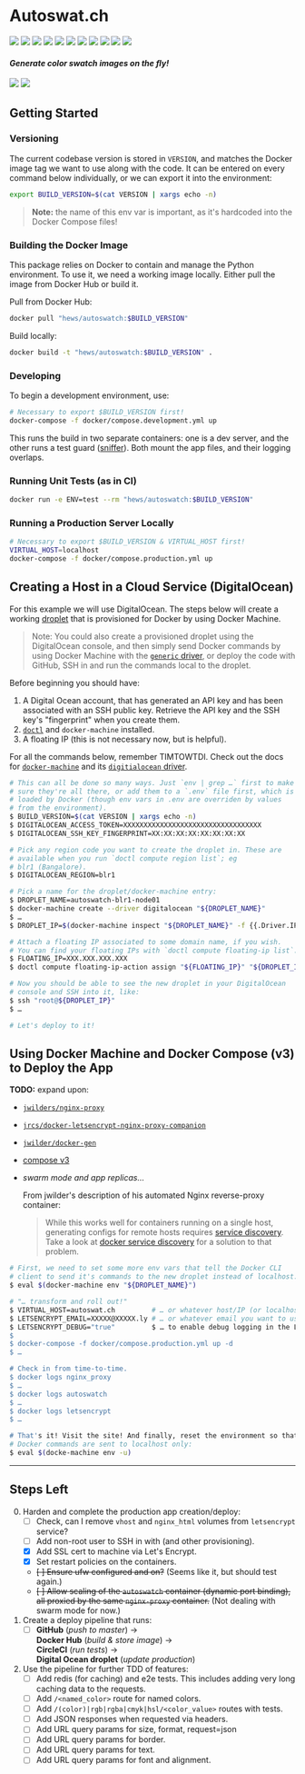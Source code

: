 # Autoswat.ch

![](http://autoswat.ch/hex/ff0033)
![](http://autoswat.ch/hex/ff9955)
![](http://autoswat.ch/hex/ffffe0)
![](http://autoswat.ch/hex/90ee90)
![](http://autoswat.ch/hex/add8e6)
![](http://autoswat.ch/hex/cc99cc)
![](http://autoswat.ch/hex/ee82ee)
![](http://autoswat.ch/hex/ffc0cb)
![](http://autoswat.ch/hex/d2b48c)
![](http://autoswat.ch/hex/fffff0)
![](http://autoswat.ch/hex/c0c0c0)

#### ***Generate color swatch images on the fly!***

![](https://images.microbadger.com/badges/image/hews/autoswatch:0.1.0.svg)
![](https://images.microbadger.com/badges/version/hews/autoswatch:0.1.0.svg)

## Getting Started

### Versioning

The current codebase version is stored in `VERSION`, and matches the
Docker image tag we want to use along with the code. It can be entered 
on every command below individually, or we can export it into the
environment:

```bash
export BUILD_VERSION=$(cat VERSION | xargs echo -n)
```

> **Note:** the name of this env var is important, as it's hardcoded
> into the Docker Compose files!

### Building the Docker Image

This package relies on Docker to contain and manage the Python
environment. To use it, we need a working image locally. Either pull
the image from Docker Hub or build it.

Pull from Docker Hub:

```bash
docker pull "hews/autoswatch:$BUILD_VERSION"
```

Build locally:

```bash
docker build -t "hews/autoswatch:$BUILD_VERSION" .
```

### Developing

To begin a development environment, use:

```bash
# Necessary to export $BUILD_VERSION first!
docker-compose -f docker/compose.development.yml up
```

This runs the build in two separate containers: one is a dev server,
and the other runs a test guard ([sniffer][sniffer]). Both mount the
app files, and their logging overlaps.

### Running Unit Tests (as in CI)

```bash
docker run -e ENV=test --rm "hews/autoswatch:$BUILD_VERSION"
```

### Running a Production Server Locally

```bash
# Necessary to export $BUILD_VERSION & VIRTUAL_HOST first!
VIRTUAL_HOST=localhost
docker-compose -f docker/compose.production.yml up
```

## Creating a Host in a Cloud Service (DigitalOcean)

For this example we will use DigitalOcean. The steps below will create
a working [droplet][droplet] that is provisioned for Docker by using
Docker Machine. 

> Note: You could also create a provisioned droplet using the DigitalOcean
> console, and then simply send Docker commands by using Docker Machine
> with the [`generic` driver][g-driver], or deploy the code with
> GitHub, SSH in and run the commands local to the droplet.

Before beginning you should have:

1.  A Digital Ocean account, that has generated an API key and has been
    associated with an SSH public key. Retrieve the API key and the
    SSH key's "fingerprint" when you create them.
2.  [`doctl`][doctl] and `docker-machine` installed.
3.  A floating IP (this is not necessary now, but is helpful).

For all the commands below, remember TIMTOWTDI. Check out the docs for
[`docker-machine`][machine] and its [`digitialocean` driver][do-driver].

```bash
# This can all be done so many ways. Just `env | grep …` first to make 
# sure they're all there, or add them to a `.env` file first, which is
# loaded by Docker (though env vars in .env are overriden by values
# from the environment).
$ BUILD_VERSION=$(cat VERSION | xargs echo -n)
$ DIGITALOCEAN_ACCESS_TOKEN=XXXXXXXXXXXXXXXXXXXXXXXXXXXXXXXXXX
$ DIGITALOCEAN_SSH_KEY_FINGERPRINT=XX:XX:XX:XX:XX:XX:XX:XX

# Pick any region code you want to create the droplet in. These are
# available when you run `doctl compute region list`; eg 
# blr1 (Bangalore).
$ DIGITALOCEAN_REGION=blr1

# Pick a name for the droplet/docker-machine entry:
$ DROPLET_NAME=autoswatch-blr1-node01
$ docker-machine create --driver digitalocean "${DROPLET_NAME}"
$ …
$ DROPLET_IP=$(docker-machine inspect "${DROPLET_NAME}" -f {{.Driver.IPAddress}})

# Attach a floating IP associated to some domain name, if you wish.
# You can find your floating IPs with `doctl compute floating-ip list`.
$ FLOATING_IP=XXX.XXX.XXX.XXX
$ doctl compute floating-ip-action assign "${FLOATING_IP}" "${DROPLET_IP}"

# Now you should be able to see the new droplet in your DigitalOcean
# console and SSH into it, like:
$ ssh "root@${DROPLET_IP}"
$ …

# Let's deploy to it! 
```

## Using Docker Machine and Docker Compose (v3) to Deploy the App

**TODO:** expand upon:

- [`jwilders/nginx-proxy`][np-repo]
- [`jrcs/docker-letsencrypt-nginx-proxy-companion`][le-repo]
- [`jwilder/docker-gen`][dg-repo]
- [compose v3](https://docs.docker.com/compose/compose-file/)
- *swarm mode and app replicas…*
  
  From jwilder's description of his automated Nginx reverse-proxy container:

  > While this works well for containers running on a single host, 
  > generating configs for remote hosts requires [service discovery][jw1]. 
  > Take a look at [docker service discovery][jw2] for a solution to that 
  > problem.

```bash
# First, we need to set some more env vars that tell the Docker CLI 
# client to send it's commands to the new droplet instead of localhost.
$ eval $(docker-machine env "${DROPLET_NAME}")

# "… transform and roll out!"
$ VIRTUAL_HOST=autoswat.ch         # … or whatever host/IP (or localhost) you are using.
$ LETSENCRYPT_EMAIL=XXXXX@XXXXX.ly # … or whatever email you want to use.
$ LETSENCRYPT_DEBUG="true"         $ … to enable debug logging in the Let's Encrypt container.
$
$ docker-compose -f docker/compose.production.yml up -d
$ …

# Check in from time-to-time.
$ docker logs nginx_proxy
$ …
$ docker logs autoswatch
$ …
$ docker logs letsencrypt
$ …

# That's it! Visit the site! And finally, reset the environment so that 
# Docker commands are sent to localhost only:
$ eval $(docke-machine env -u)
```

---

## Steps Left

0.  Harden and complete the production app creation/deploy:
    - [ ] Check, can I remove `vhost` and `nginx_html` volumes from 
          `letsencrypt` service?
    - [ ] Add non-root user to SSH in with (and other provisioning).
    - [x] Add SSL cert to machine via Let's Encrypt.
    - [x] Set restart policies on the containers.
    - ~~[ ] Ensure ufw configured and on?~~ (Seems like it, but should test again.)
    - ~~[ ] Allow scaling of the `autoswatch` container (dynamic port 
          binding), all proxied by the same `nginx-proxy` container.~~
          (Not dealing with swarm mode for now.)
1.  Create a deploy pipeline that runs:
    - [ ] **GitHub** (_push to master_) → <br>
          **Docker Hub** (_build & store image_) → <br>
          **CircleCI** (_run tests_) → <br>
          **Digital Ocean droplet** (_update production_)
2.  Use the pipeline for further TDD of features:
    - [ ] Add redis (for caching) and e2e tests. This includes adding
          very long caching data to the requests.
    - [ ] Add `/<named_color>` route for named colors.
    - [ ] Add `/(color)|rgb|rgba|cmyk|hsl/<color_value>` routes with 
          tests.
    - [ ] Add JSON responses when requested via headers.
    - [ ] Add URL query params for size, format, request=json
    - [ ] Add URL query params for border.
    - [ ] Add URL query params for text.
    - [ ] Add URL query params for font and alignment.

<!-- LINKS -->

[sniffer]:   https://pypi.python.org/pypi/sniffer
[droplet]:   https://www.digitalocean.com/products/compute/
[doctl]:     https://github.com/digitalocean/doctl
[machine]:   https://docs.docker.com/machine/reference/
[do-driver]: https://docs.docker.com/machine/drivers/digital-ocean/
[g-driver]:  https://docs.docker.com/machine/drivers/generic/
[le-repo]:   https://github.com/JrCs/docker-letsencrypt-nginx-proxy-companion
[np-repo]:   https://github.com/jwilder/nginx-proxy
[dg-repo]:   https://github.com/jwilder/docker-gen
[jw1]:       http://jasonwilder.com/blog/2014/02/04/service-discovery-in-the-cloud/
[jw2]:       http://jasonwilder.com/blog/2014/07/15/docker-service-discovery




<!--

docker-machine create \
  --driver=generic \
  --generic-ip-address=192.241.220.112 \
  --generic-ssh-key="~/.ssh/id_rsa" \
  autoswatch-docker-sfo1-01

|-----------------------|---------------------|------|
| --generic-engine-port | GENERIC_ENGINE_PORT | 2376 |
| --generic-ip-address  | GENERIC_IP_ADDRESS  | -    |
| --generic-ssh-key     | GENERIC_SSH_KEY     | -    |
| --generic-ssh-user    | GENERIC_SSH_USER    | root |
| --generic-ssh-port    | GENERIC_SSH_PORT    | 22   |

docker-machine create \
  --driver digitalocean \
  --digitalocean-access-token="${DO_API_KEY}" \
  --digitalocean-region=sfo1 \
  --digitalocean-ssh-key-fingerprint="${DO_SSH_FINGERPRINT}" \
  autoswatch-docker-sfo1-02

eval "$(docker-machine env autoswatch-docker-sfo1-02)"

|-------------------------------------|----------------------------------|------------------|
| --digitalocean-access-token         | DIGITALOCEAN_ACCESS_TOKEN        | -                |
| --digitalocean-image                | DIGITALOCEAN_IMAGE               | ubuntu-16-04-x64 |
| --digitalocean-region               | DIGITALOCEAN_REGION              | nyc3             |
| --digitalocean-size                 | DIGITALOCEAN_SIZE                | 512mb            |
| --digitalocean-ipv6                 | DIGITALOCEAN_IPV6                | false            |
| --digitalocean-private-networking   | DIGITALOCEAN_PRIVATE_NETWORKING  | false            |
| --digitalocean-backups              | DIGITALOCEAN_BACKUPS             | false            |
| --digitalocean-userdata             | DIGITALOCEAN_USERDATA            | -                |
| --digitalocean-ssh-user             | DIGITALOCEAN_SSH_USER            | root             |
| --digitalocean-ssh-port             | DIGITALOCEAN_SSH_PORT            | 22               |
| --digitalocean-ssh-key-fingerprint  | DIGITALOCEAN_SSH_KEY_FINGERPRINT | -                |


eval "$(docker-machine env -u)"

Starting nginx_proxy ... 
Starting nginx_proxy ... done
Creating letsencrypt ... 
Creating letsencrypt ... done
Attaching to autoswatch, nginx_proxy, letsencrypt
nginx_proxy    | forego     | starting dockergen.1 on port 5000
nginx_proxy    | forego     | starting nginx.1 on port 5100
nginx_proxy    | dockergen.1 | 2017/07/25 20:08:48 Generated '/etc/nginx/conf.d/default.conf' from 2 containers
nginx_proxy    | (&c, more of this stuff…)
nginx_proxy    | dockergen.1 | 2017/07/25 20:08:49 Received event start for container 38db2f9fdc3d
letsencrypt    | Creating Diffie-Hellman group (can take several minutes...)
letsencrypt    | Generating DH parameters, 2048 bit long safe prime, generator 2
letsencrypt    | This is going to take a long time
autoswatch     | [docker/cmd.sh]> Loading application in production environment…
autoswatch     | [docker/cmd.sh]> Starting production server:
autoswatch     | *** Starting uWSGI 2.0.15 (64bit) on [Tue Jul 25 20:08:33 2017] ***
autoswatch     | (&c, lots more of this stuff…)
(wait a long time)
letsencrypt    | ...........+.........................+*... (&c for a few hundred lines…)
letsencrypt    | Sleep for 3600s
letsencrypt    | 2017/07/25 20:11:59 Generated '/app/letsencrypt_service_data' from 2 containers
letsencrypt    | 2017/07/25 20:11:59 Running '/app/update_certs'
letsencrypt    | 2017/07/25 20:11:59 Watching docker events
letsencrypt    | Reloading nginx proxy...
letsencrypt    | 2017/07/25 20:11:59 Contents of /app/letsencrypt_service_data did not change. Skipping notification '/app/update_certs'
letsencrypt    | 2017/07/25 20:11:59 Generated '/etc/nginx/conf.d/default.conf' from 2 containers
letsencrypt    | 2017/07/25 20:11:59 [notice] 32#32: signal process started
letsencrypt    | Creating/renewal autoswat.ch certificates... (autoswat.ch)
letsencrypt    | 2017-07-25 20:11:59,898:INFO:simp_le:1211: Generating new account key
letsencrypt    | 2017-07-25 20:12:01,770:INFO:requests.packages.urllib3.connectionpool:756: Starting new HTTPS connection (1): acme-v01.api.letsencrypt.org
letsencrypt    | 2017-07-25 20:12:02,884:INFO:requests.packages.urllib3.connectionpool:756: Starting new HTTPS connection (1): letsencrypt.org
nginx_proxy    | dockergen.1 | 2017/07/25 20:08:49 Contents of /etc/nginx/conf.d/default.conf did not change. Skipping notification 'nginx -s reload'
letsencrypt    | 2017-07-25 20:12:04,412:INFO:requests.packages.urllib3.connectionpool:207: Starting new HTTP connection (1): autoswat.ch
letsencrypt    | 2017-07-25 20:12:04,500:INFO:simp_le:1305: autoswat.ch was successfully self-verified
nginx_proxy    | nginx.1    | autoswat.ch 10.12.0.2 - - [25/Jul/2017:20:12:04 +0000] "GET /.well-known/acme-challenge/hxsrqcghk3hrgb7KnMIZgNKg_T3-mUwmDnd2cJybNa4 HTTP/1.1" 200 87 "-" "python-requests/2.8.1"
letsencrypt    | 2017-07-25 20:12:04,710:INFO:simp_le:1313: Generating new certificate private key
letsencrypt    | 2017-07-25 20:12:07,575:INFO:simp_le:391: Saving account_key.json
letsencrypt    | 2017-07-25 20:12:07,576:INFO:simp_le:391: Saving key.pem
letsencrypt    | 2017-07-25 20:12:07,576:INFO:simp_le:391: Saving chain.pem
letsencrypt    | 2017-07-25 20:12:07,577:INFO:simp_le:391: Saving fullchain.pem
letsencrypt    | 2017-07-25 20:12:07,578:INFO:simp_le:391: Saving cert.pem
letsencrypt    | Reloading nginx proxy...
letsencrypt    | 2017/07/25 20:12:07 Generated '/etc/nginx/conf.d/default.conf' from 2 containers
letsencrypt    | 2017/07/25 20:12:07 [notice] 42#42: signal process started
nginx_proxy    | nginx.1    | autoswat.ch 66.133.109.36 - - [25/Jul/2017:20:12:04 +0000] "GET /.well-known/acme-challenge/hxsrqcghk3hrgb7KnMIZgNKg_T3-mUwmDnd2cJybNa4 HTTP/1.1" 200 87 "-" "Mozilla/5.0 (compatible; Let's Encrypt validation server; +https://www.letsencrypt.org)"
-->

